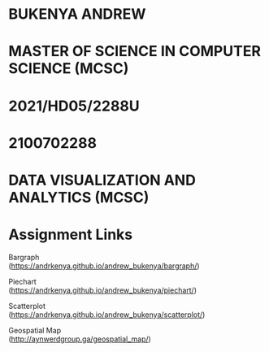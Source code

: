 # BUKENYA ANDREW

# MASTER OF SCIENCE IN COMPUTER SCIENCE (MCSC)

# 2021/HD05/2288U

# 2100702288

# DATA VISUALIZATION AND ANALYTICS (MCSC)

# Assignment Links
Bargraph<br>
(https://andrkenya.github.io/andrew_bukenya/bargraph/)

Piechart <br>
(https://andrkenya.github.io/andrew_bukenya/piechart/)

Scatterplot <br>
(https://andrkenya.github.io/andrew_bukenya/scatterplot/)

Geospatial Map <br>
(http://aynwerdgroup.ga/geospatial_map/)
